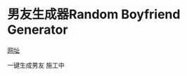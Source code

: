 # 男友生成器Random Boyfriend Generator 
[网址](https://github.com/feywick/Random-Boyfriend-Generator/) 

一键生成男友 施工中

